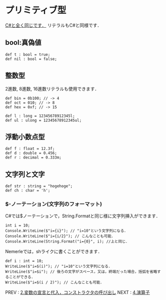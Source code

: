 # プリミティブ型
[C#と全く同じです．](https://msdn.microsoft.com/ja-jp/library/ya5y69ds.aspx)
リテラルもC#と同様です．

## bool:真偽値
```nemerle
def t : bool = true;
def nil : bool = false;
```

## 整数型
2進数, 8進数, 16進数リテラルも使用できます．
```nemerle
def bin = 0b100; // -> 4
def oct = 010; // -> 8
def hex = 0xf; // -> 15

def l : long = 12345678912345l;
def ul : ulong = 12345678912345ul;
```

## 浮動小数点型
```nemerle
def f : float = 12.3f;
def d : double = 0.456;
def r : decimal = 0.333m;
```

## 文字列と文字
```nemerle
def str : string = "hogehoge";
def ch : char = 'h';
```

### $-ノーテーション(文字列のフォーマット)
C#では$ノーテーションで，String.Formatと同じ様に文字列挿入ができます．  
```nemerle
int i = 10;
Console.WriteLine($"i={i}"); // "i=10"という文字列になる．
Console.WriteLine($"i={i/2}"); // こんなことも可能．
Console.WriteLine(String.Format("i={0}", i); //上と同じ．
```
Nemerleでは，shライクに書くことができます．  
```nemerle
def i : int = 10;
WriteLine($"i=$(i)"); // "i=10"という文字列になる．
WriteLine($"i=$i"); // 後ろの文字がスペース，又は，終端だった場合，括弧を省略することができる．
WriteLine($"i=$(i / 2)"); // こんなことも可能．
```

PREV : [2.変数の宣言と代入，コンストラクタの呼び出し](basic/2.variables.md) 
NEXT : [4.演算子](basic/4.operators.md)